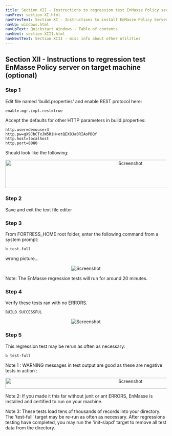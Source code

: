 ```yaml
---
title: Section XII - Instructions to regression test EnMasse Policy server
navPrev: section-XI.html
navPrevText: Section XI - Instructions to install EnMasse Policy Server Demo
navUp: windows.html
navUpText: Quickstart Windows - Table of contents
navNext: section-XIII.html
navNextText: Section XIII - misc info about other utilities
---
```


## Section XII - Instructions to regression test EnMasse Policy server on target machine (optional)

### Step 1

Edit file named 'build.properties' and enable REST protocol here:

    enable.mgr.impl.rest=true

Accept the defaults for other HTTP parameters in build.properties:

    http.user=demouser4 
    http.pw=gX9JbCTxJW5RiH+otQEX0Ja0RIAoPBQf 
    http.host=localhost 
    http.port=8080

Should look like the following: 

<CENTER>
  <IMG src="../../images/Screenshot41-enmasse-http-settings.png" alt="Screenshot" width="766" height="88"/>
</CENTER>

### Step 2

Save and exit the text file editor

### Step 3

From FORTRESS_HOME root folder, enter the following command from a system prompt:

    b test-full 


wrong picture...

<CENTER>
  <IMG src="../../images/Screenshot10-ant-test-init.png" alt="Screenshot"/>
</CENTER>

Note: The EnMasse regression tests will run for around 20 minutes.

### Step 4

Verify these tests ran with no ERRORS.

    BUILD SUCCESSFUL 

<CENTER>
  <IMG src="../../images/Screenshot43-ant-enmasse-test-success.png" alt="Screenshot"/>
</CENTER>

### Step 5

This regression test may be rerun as often as necessary:

    b test-full

Note 1 : WARNING messages in test output are good as these are negative tests in action : 

<CENTER>
  <IMG src="../../images/Screenshot12-junit-warn.png" alt="Screenshot" width="766" height="34"/>
</CENTER>

Note 2: If you made it this far without junit or ant ERRORS, EnMasse is installed and certified to run on your machine.

Note 3: These tests load tens of thousands of records into your directory. The 'test-full' target may be re-run as often as necessary. After regressions testing have completed, you may run the 'init-slapd' target to remove all test data from the directory. 

